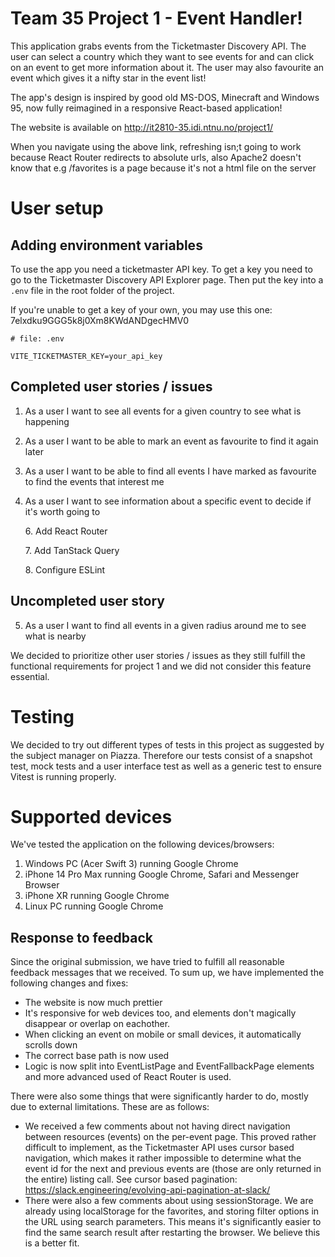 # Team 35 Project 1 - Event Handler!

This application grabs events from the Ticketmaster Discovery API. The user can select a country which they want to see events for and can click on an event to get more information about it. The user may also favourite an event which gives it a nifty star in the event list!

The app's design is inspired by good old MS-DOS, Minecraft and Windows 95, now fully reimagined in a responsive React-based application!

The website is available on http://it2810-35.idi.ntnu.no/project1/

When you navigate using the above link, refreshing isn;t going to work because React Router redirects to absolute urls,
also Apache2 doesn't know that e.g /favorites is a page because it's not a html file on the server

# User setup

## Adding environment variables

To use the app you need a ticketmaster API key. To get a key you need to go to the Ticketmaster Discovery API Explorer page. Then put the key into a `.env` file in the root folder of the project.

If you're unable to get a key of your own, you may use this one: 7elxdku9GGG5k8j0Xm8KWdANDgecHMV0

```
# file: .env

VITE_TICKETMASTER_KEY=your_api_key

```

## Completed user stories / issues

1. As a user I want to see all events for a given country to see what is happening

2. As a user I want to be able to mark an event as favourite to find it again later

3. As a user I want to be able to find all events I have marked as favourite to find the events that interest me

4. As a user I want to see information about a specific event to decide if it's worth going to

   6\. Add React Router

   7\. Add TanStack Query

   8\. Configure ESLint

## Uncompleted user story

5. As a user I want to find all events in a given radius around me to see what is nearby

We decided to prioritize other user stories / issues as they still fulfill the functional requirements for project 1 and we did not consider this feature essential.

# Testing

We decided to try out different types of tests in this project as suggested by the subject manager on Piazza.
Therefore our tests consist of a snapshot test, mock tests and a user interface test as well as a generic test to ensure Vitest is running properly.

# Supported devices

We've tested the application on the following devices/browsers:

1. Windows PC (Acer Swift 3) running Google Chrome
2. iPhone 14 Pro Max running Google Chrome, Safari and Messenger Browser
3. iPhone XR running Google Chrome
4. Linux PC running Google Chrome

## Response to feedback

Since the original submission, we have tried to fulfill all reasonable feedback messages that we received. To sum up, we
have implemented the following changes and fixes:

- The website is now much prettier
- It's responsive for web devices too, and elements don't magically disappear or overlap on eachother.
- When clicking an event on mobile or small devices, it automatically scrolls down
- The correct base path is now used
- Logic is now split into EventListPage and EventFallbackPage elements and more advanced used of React Router is used.

There were also some things that were significantly harder to do, mostly due to external limitations. These are as
follows:

- We received a few comments about not having direct navigation between resources (events) on the per-event page. This
  proved rather difficult to implement, as the Ticketmaster API uses cursor based navigation, which makes it rather
  impossible to determine what the event id for the next and previous events are (those are only returned in the entire)
  listing call. See cursor based pagination: https://slack.engineering/evolving-api-pagination-at-slack/
- There were also a few comments about using sessionStorage. We are already using localStorage for the favorites, and
  storing filter options in the URL using search parameters. This means it's significantly easier to find the same
  search result after restarting the browser. We believe this is a better fit.
